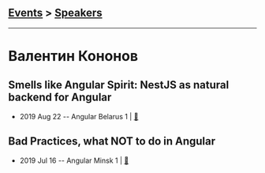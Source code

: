 ## [Events](../README.md) > [Speakers](../speakers.md)
---

# Валентин Кононов

## Smells like Angular Spirit: NestJS as natural backend for Angular
- 2019 Aug 22 -- Angular Belarus 1  | [:notebook:](https://slides.com/valentinkononov/smells-like-angular-spirit)  
## Bad Practices, what NOT to do in Angular
- 2019 Jul 16 -- Angular Minsk 1  | [:notebook:](https://slides.com/valentinkononov/angular-bad-practices)  
